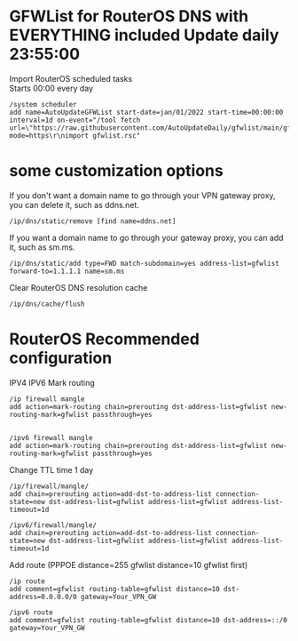 # GFWList for RouterOS DNS with EVERYTHING included Update daily 23:55:00

Import RouterOS scheduled tasks  
Starts 00:00 every day
```
/system scheduler
add name=AutoUpdateGFWList start-date=jan/01/2022 start-time=00:00:00 interval=1d on-event="/tool fetch url=\"https://raw.githubusercontent.com/AutoUpdateDaily/gfwlist/main/gfwlist.rsc\" mode=https\r\nimport gfwlist.rsc"
```

# some customization options

If you don't want a domain name to go through your VPN gateway proxy, you can delete it, such as ddns.net.
```
/ip/dns/static/remove [find name=ddns.net]
```

If you want a domain name to go through your gateway proxy, you can add it, such as sm.ms.
```
/ip/dns/static/add type=FWD match-subdomain=yes address-list=gfwlist forward-to=1.1.1.1 name=sm.ms
```

Clear RouterOS DNS resolution cache
```
/ip/dns/cache/flush
```

# RouterOS Recommended configuration

IPV4 IPV6 Mark routing
```
/ip firewall mangle
add action=mark-routing chain=prerouting dst-address-list=gfwlist new-routing-mark=gfwlist passthrough=yes


/ipv6 firewall mangle
add action=mark-routing chain=prerouting dst-address-list=gfwlist new-routing-mark=gfwlist passthrough=yes
```

Change TTL time 1 day
```
/ip/firewall/mangle/
add chain=prerouting action=add-dst-to-address-list connection-state=new dst-address-list=gfwlist address-list=gfwlist address-list-timeout=1d

/ipv6/firewall/mangle/
add chain=prerouting action=add-dst-to-address-list connection-state=new dst-address-list=gfwlist address-list=gfwlist address-list-timeout=1d
```

Add route (PPPOE distance=255 gfwlist distance=10 gfwlist first)
```
/ip route
add comment=gfwlist routing-table=gfwlist distance=10 dst-address=0.0.0.0/0 gateway=Your_VPN_GW

/ipv6 route
add comment=gfwlist routing-table=gfwlist distance=10 dst-address=::/0 gateway=Your_VPN_GW
```

